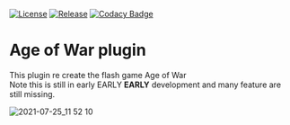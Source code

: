 [![License](https://img.shields.io/github/license/Blackoutburst/AOW-plugin.svg)](LICENSE)
[![Release](https://img.shields.io/github/release/Blackoutburst/AOW-plugin.svg)](https://github.com/Blackoutburst/AOW-plugin/releases)
[![Codacy Badge](https://app.codacy.com/project/badge/Grade/8e4206e8498248a28c02f020061cdf82)](https://www.codacy.com/gh/Blackoutburst/AOW-plugin/dashboard?utm_source=github.com&amp;utm_medium=referral&amp;utm_content=Blackoutburst/AOW-plugin&amp;utm_campaign=Badge_Grade)


# Age of War plugin
This plugin re create the flash game Age of War\
Note this is still in early EARLY **EARLY** development and many feature are still missing.

![2021-07-25_11 52 10](https://user-images.githubusercontent.com/30992311/126895107-bf3a2ff4-998c-4526-b9c2-aa2db4a15518.png)
